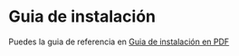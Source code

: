 # Guia de instalación

Puedes la guia de referencia en [Guia de instalación en PDF](Guia_de_Instalacion.pdf)



